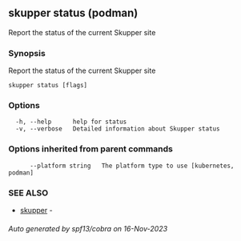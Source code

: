 ## skupper status (podman)
Report the status of the current Skupper site

### Synopsis

Report the status of the current Skupper site

```
skupper status [flags]
```

### Options

```
  -h, --help      help for status
  -v, --verbose   Detailed information about Skupper status
```

### Options inherited from parent commands

```
      --platform string   The platform type to use [kubernetes, podman]
```

### SEE ALSO

* [skupper](skupper.md)	 - 

###### Auto generated by spf13/cobra on 16-Nov-2023
